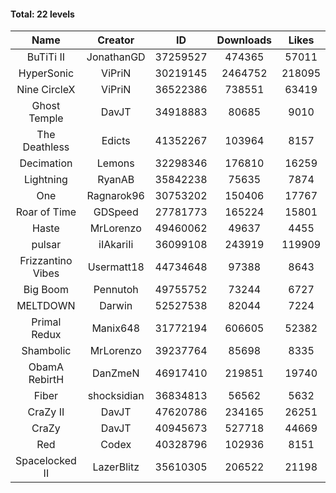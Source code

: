 #### Total: 22 levels

| Name | Creator | ID | Downloads | Likes |
|:---:|:---:|:---:|:---:|:---:|
| BuTiTi II | JonathanGD | 37259527 | 474365 | 57011
| HyperSonic | ViPriN | 30219145 | 2464752 | 218095
| Nine CircleX | ViPriN | 36522386 | 738551 | 63419
| Ghost Temple | DavJT | 34918883 | 80685 | 9010
| The Deathless | Edicts | 41352267 | 103964 | 8157
| Decimation | Lemons | 32298346 | 176810 | 16259
| Lightning | RyanAB | 35842238 | 75635 | 7874
| One | Ragnarok96 | 30753202 | 150406 | 17767
| Roar of Time | GDSpeed | 27781773 | 165224 | 15801
| Haste | MrLorenzo | 49460062 | 49637 | 4455
| pulsar | iIAkariIi | 36099108 | 243919 | 119909
| Frizzantino Vibes | Usermatt18 | 44734648 | 97388 | 8643
| Big Boom | Pennutoh | 49755752 | 73244 | 6727
| MELTDOWN | Darwin | 52527538 | 82044 | 7224
| Primal Redux | Manix648 | 31772194 | 606605 | 52382
| Shambolic | MrLorenzo | 39237764 | 85698 | 8335
| ObamA RebirtH | DanZmeN | 46917410 | 219851 | 19740
| Fiber | shocksidian | 36834813 | 56562 | 5632
| CraZy II | DavJT | 47620786 | 234165 | 26251
| CraZy | DavJT | 40945673 | 527718 | 44669
| Red | Codex | 40328796 | 102936 | 8151
| Spacelocked II | LazerBlitz | 35610305 | 206522 | 21198
